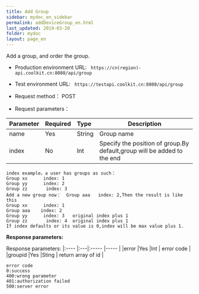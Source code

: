 ```yaml
---
title: Add Group
sidebar: mydoc_en_sidebar
permalink: addDeviceGroup_en.html
last_updated: 2019-03-20
folder: mydoc
layout: page_en
---
```



Add a group, and order the group.
- Production environment URL: ``` https://cn(region)-api.coolkit.cn:8080/api/group``` 

- Test environment URL: ``` https://testapi.coolkit.cn:8080/api/group``` 

- Request method： POST

- Request parameters：

|Parameter|Required|Type|Description|
|:----    |:---|:----- |-----   |
|name |Yes  |String | Group name |
|index |No  |Int | Specify the position of group.By default,group will be added to the end |

```
index example，a user has groups as such：
Group xx      index: 1
Group yy      index: 2
Group zz       index: 3
Add a new group now：  Group aaa   index: 2,Then the result is like this
Group xx      index: 1
Group aaa    index: 2
Group yy      index: 3   original index plus 1
Group zz       index: 4  original index plus 1
If index defaults or its value is 0,index will be max value plus 1.
```

**Response parameters:**

Response parameters:
|:----    |:---|:----- |-----   |
|error |Yes  |Int | error code  |
|groupid |Yes  |Sting | return array of id  |

```
error code
0:success
400:wrong parameter
401:authorization failed
500:server error
```



